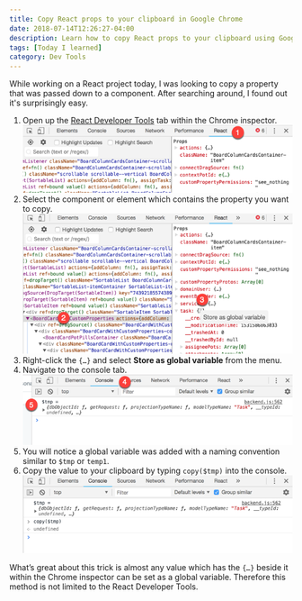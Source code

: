 ```yaml
---
title: Copy React props to your clipboard in Google Chrome
date: 2018-07-14T12:26:27-04:00
description: Learn how to copy React props to your clipboard using Google Chrome and the React Developer Tools.
tags: [Today I learned]
category: Dev Tools
---
```


While working on a React project today, I was looking to copy a property that
was passed down to a component. After searching around, I found out it's
surprisingly easy.

<!--more-->

1. Open up the
   [React Developer Tools](https://chrome.google.com/webstore/detail/react-developer-tools/fmkadmapgofadopljbjfkapdkoienihi?hl=en)
   tab within the Chrome inspector.
   ![Step one, selecting the React tab within the Google Chrome developer tools](./step1.png)
1. Select the component or element which contains the property you want to copy.
   ![Step two and three, selecting a component and then right clicking specific indicator](./step23.png)
1. Right-click the `{…}` and select **Store as global variable** from the menu.
1. Navigate to the console tab.
   ![Step four and five, navigating to the console tab and then taking notice of a new variable.](./step45.png)
1. You will notice a global variable was added with a naming convention similar
   to `$tmp` or `temp1`.
1. Copy the value to your clipboard by typing `copy($tmp)` into the console.
   ![Step 6, copying the value to your clipboard](./step6.png)

What’s great about this trick is almost any value which has the `{…}` beside it
within the Chrome inspector can be set as a global variable. Therefore this
method is not limited to the React Developer Tools.

